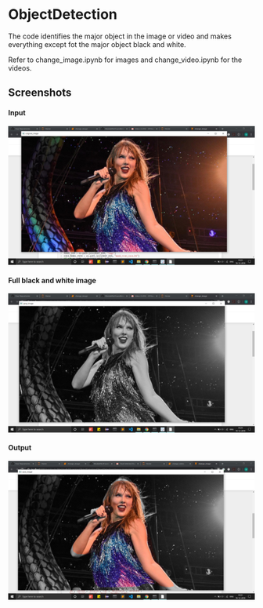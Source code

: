 # ObjectDetection
The code identifies the major object in the image or video and makes everything except fot the major object black and white.

Refer to change_image.ipynb for images and change_video.ipynb for the videos.

## Screenshots
#### Input
![Input](./screenshots/image1.png)

#### Full black and white image
![Black and white](./screenshots/image2.png)

#### Output
![Output](./screenshots/image3.png)


